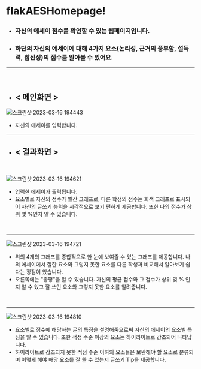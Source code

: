 

# flakAESHomepage!
- ### 자신의 에세이 점수를 확인할 수 있는 웹페이지입니다.
- ### 하단의 자신의 에세이에 대해 4가지 요소(논리성, 근거의 풍부함, 설득력, 참신성)의 점수를 알아볼 수 있어요.

----

<br>

- ## < 메인화면 >

![스크린샷 2023-03-16 194443](https://user-images.githubusercontent.com/83442902/225620927-3cccdcea-3a61-4e74-b082-d9dea17e5aca.png) 
- 자신의 에세이를 입력합니다.
----

- ## < 결과화면 >

<br>

![스크린샷 2023-03-16 194621](https://user-images.githubusercontent.com/83442902/225623022-e808b486-7ccc-4ddb-843f-940e81ea12c7.png)

- 입력한 에세이가 출력됩니다.
- 요소별로 자신의 점수가 빨간 그래프로, 다른 학생의 점수는 회색 그래프로 표시되어 자신의 글쓰기 능력을 시각적으로 보기 편하게 제공합니다. 또한 나의 점수가 상위 몇 %인지 알 수 있습니다.

<br>

---

![스크린샷 2023-03-16 194721](https://user-images.githubusercontent.com/83442902/225623990-02096dfd-9234-4bf0-b8e8-ce44de6083f8.png)

- 위의 4개의 그래프를 종합적으로 한 눈에 보여줄 수 있는 그래프를 제공합니다. 나의 에세이에서 잘한 요소와 그렇지 못한 요소를 다른 학생과 비교해서 알아보기 쉽다는 장점이 있습니다.
- 오른쪽에는 "총평"을 알 수 있습니다. 자신의 평균 점수와 그 점수가 상위 몇 % 인지 알 수 있고 잘 쓰인 요소와 그렇지 못한 요소를 알려줍니다.

<br>

----

![스크린샷 2023-03-16 194810](https://user-images.githubusercontent.com/83442902/225625691-13841a55-01cf-4cd1-a6fd-eb43d45ff4d9.png)

- 요소별로 점수에 해당하는 글의 특징을 설명해줌으로써 자신의 에세이의 요소별 특징을 알 수 있습니다. 또한 적정 수준 이상의 요소는 하이라이트로 강조되어 나타납니다.
- 하이라이트로 강조되지 못한 적정 수준 이하의 요소들은 보완해야 할 요소로 분류되며 어떻게 해야 해당 요소를 잘 쓸 수 있는지 글쓰기 Tip을 제공합니다. 
